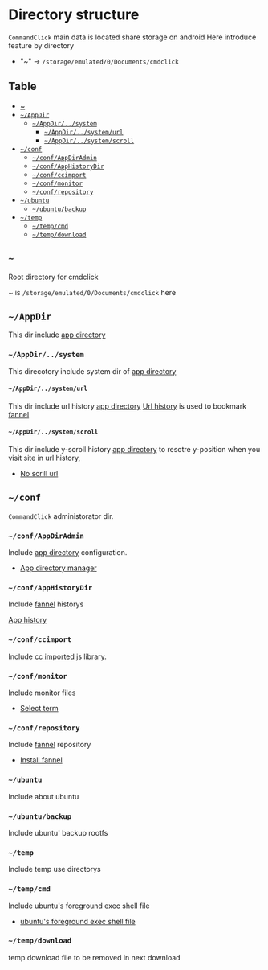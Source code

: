 # Directory structure

`CommandClick` main data is located share storage on android
Here introduce feature by directory 

- "~" -> `/storage/emulated/0/Documents/cmdclick`


Table
-----------------
* [~](#root_dir_path)
* [`~/AppDir`](#app_dir)
  * [`~/AppDir/../system`](#app_dir_system_dir)
    * [`~/AppDir/../system/url`](#app_dir_system_dir_url_dir)
    * [`~/AppDir/../system/scroll`](#app_dir_system_dir_scroll_dir)  
* [`~/conf`](#conf)  
  * [`~/conf/AppDirAdmin`](#conf_app_dir_admin)
  * [`~/conf/AppHistoryDir`](#conf_app_history_dir)
  * [`~/conf/ccimport`](#conf_ccimport)
  * [`~/conf/monitor`](#conf_monitor)
  * [`~/conf/repository`](#conf_repository)
* [`~/ubuntu`](#ubuntu)  
  * [`~/ubuntu/backup`](#ubuntu_backup)  
* [`~/temp`](#temp)
  * [`~/temp/cmd`](#temp_cmd)
  * [`~/temp/download`](#temp_download)
  
## `~` <a id="root_dir_path"></a>

Root directory for cmdclick

~ is `/storage/emulated/0/Documents/cmdclick` here


## `~/AppDir` <a id="app_dir"></a>

This dir include [app directory](https://github.com/puutaro/CommandClick/blob/master/md/developer/glossary.md#app-directory)

### `~/AppDir/../system` <a id="app_dir_system_dir"></a>

This direcotory include system dir of [app directory](https://github.com/puutaro/CommandClick/blob/master/md/developer/glossary.md#app-directory)

#### `~/AppDir/../system/url` <a id="app_dir_system_dir_url_dir"></a>

This dir include url history [app directory](https://github.com/puutaro/CommandClick/blob/master/md/developer/glossary.md#app-directory)
[Url history](https://github.com/puutaro/CommandClick/blob/master/USAGE.md#url-history) is used to bookmark [fannel](https://github.com/puutaro/CommandClick/blob/master/md/developer/glossary.md#fannel)

#### `~/AppDir/../system/scroll` <a id="app_dir_system_dir_scroll_dir"></a>

This dir include y-scroll history [app directory](https://github.com/puutaro/CommandClick/blob/master/md/developer/glossary.md#app-directory)
to resotre y-position when you visit site in url history, 

- [No scrill url](https://github.com/puutaro/CommandClick/blob/master/USAGE.md#no-scroll-save-url)

## `~/conf` <a id="conf"></a>

`CommandClick` administorator dir.

### `~/conf/AppDirAdmin` <a id="conf_app_dir_admin"></a>

Include [app directory](https://github.com/puutaro/CommandClick/blob/master/md/developer/glossary.md#app-directory) configuration.

- [App directory manager](https://github.com/puutaro/CommandClick/blob/master/USAGE.md#change-app-dir)

### `~/conf/AppHistoryDir` <a id="conf_app_history_dir"></a>

Include [fannel](https://github.com/puutaro/CommandClick/blob/master/md/developer/glossary.md#fannel) historys

[App history](https://github.com/puutaro/CommandClick/blob/master/USAGE.md#history)

### `~/conf/ccimport` <a id="conf_ccimport"></a>

Include [cc imported](https://github.com/puutaro/CommandClick/blob/master/DEVELOPER.md#import-library) js library.

### `~/conf/monitor` <a id="conf_monitor"></a>

Include monitor files

- [Select term](https://github.com/puutaro/CommandClick/blob/master/USAGE.md#select-term)

### `~/conf/repository` <a id="conf_repository"></a>

Include [fannel](https://github.com/puutaro/CommandClick/blob/master/md/developer/glossary.md#fannel) repository

- [Install fannel](https://github.com/puutaro/CommandClick/blob/master/USAGE.md#install-fannel)

### `~/ubuntu` <a id="ubuntu"></a>

Include about ubuntu

### `~/ubuntu/backup` <a id="ubuntu_backup"></a>

Include ubuntu' backup rootfs

### `~/temp` <a id="temp"></a> 

Include temp use directorys

### `~/temp/cmd` <a id="temp_cmd"></a> 

Include ubuntu's foreground exec shell file

- [ubuntu's foreground exec shell file](https://github.com/puutaro/CommandClick/blob/master/md/developer/FileApis.md#foreground_cmd_script)  

### `~/temp/download` <a id="temp_download"></a> 

temp download file to be removed in next download
